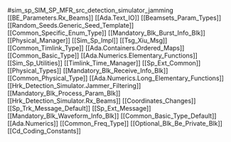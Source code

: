 #sim_sp_SIM_SP_MFR_src_detection_simulator_jamming
[[BE_Parameters.Rx_Beams]]
[[Ada.Text_IO]]
[[Beamsets_Param_Types]]
[[Random_Seeds.Generic_Seed_Template]]
[[Common_Specific_Enum_Type]]
[[Mandatory_Blk_Burst_Info_Blk]]
[[Physical_Manager]]
[[Sim_Sp_Impl]]
[[Tsg_Xiu_Msg]]
[[Common_Timlink_Type]]
[[Ada.Containers.Ordered_Maps]]
[[Common_Basic_Type]]
[[Ada.Numerics.Elementary_Functions]]
[[Sim_Sp_Utilities]]
[[Timlink_Time_Manager]]
[[Sp_Ext_Common]]
[[Physical_Types]]
[[Mandatory_Blk_Receive_Info_Blk]]
[[Common_Physical_Type]]
[[Ada.Numerics.Long_Elementary_Functions]]
[[Hrk_Detection_Simulator.Jammer_Filtering]]
[[Mandatory_Blk_Process_Param_Blk]]
[[Hrk_Detection_Simulator.Rx_Beams]]
[[Coordinates_Changes]]
[[Sp_Trk_Message_Default]]
[[Sp_Ext_Message]]
[[Mandatory_Blk_Waveform_Info_Blk]]
[[Common_Basic_Type_Default]]
[[Ada.Numerics]]
[[Common_Freq_Type]]
[[Optional_Blk_Be_Private_Blk]]
[[Cd_Coding_Constants]]
